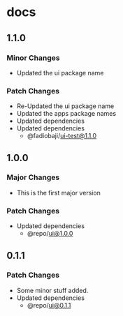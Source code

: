 # docs

## 1.1.0

### Minor Changes

- Updated the ui package name

### Patch Changes

- Re-Updated the ui package name
- Updated the apps package names
- Updated dependencies
- Updated dependencies
  - @fadiobaji/ui-test@1.1.0

## 1.0.0

### Major Changes

- This is the first major version

### Patch Changes

- Updated dependencies
  - @repo/ui@1.0.0

## 0.1.1

### Patch Changes

- Some minor stuff added.
- Updated dependencies
  - @repo/ui@0.1.1
